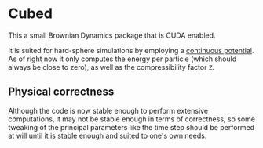 # Cubed

This a small Brownian Dynamics package that is CUDA enabled.

It is suited for hard-sphere simulations by employing a [continuous potential](https://aip.scitation.org/doi/10.1063/1.5049568).
As of right now it only computes the energy per particle (which should always be close to zero), as well as
the compressibility factor `Z`.

## Physical correctness

Although the code is now stable enough to perform extensive computations, it may not be stable enough in terms of
correctness, so some tweaking of the principal parameters like the time step should be performed at will until
it is stable enough and suited to one's own needs.
